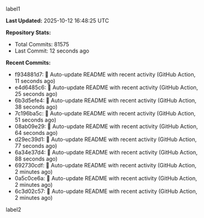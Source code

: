
label1 
<!-- ACTIVITY_START -->
**Last Updated:** 2025-10-12 16:48:25 UTC

**Repository Stats:**
- Total Commits: 81575
- Last Commit: 12 seconds ago

**Recent Commits:**
- f934881d7: 🤖 Auto-update README with recent activity (GitHub Action, 11 seconds ago)
- e4d6485c6: 🤖 Auto-update README with recent activity (GitHub Action, 25 seconds ago)
- 6b3d5efe4: 🤖 Auto-update README with recent activity (GitHub Action, 38 seconds ago)
- 7c196ba5c: 🤖 Auto-update README with recent activity (GitHub Action, 51 seconds ago)
- 08ab09e29: 🤖 Auto-update README with recent activity (GitHub Action, 64 seconds ago)
- d29ec39d1: 🤖 Auto-update README with recent activity (GitHub Action, 77 seconds ago)
- 6a34e37d4: 🤖 Auto-update README with recent activity (GitHub Action, 88 seconds ago)
- 692730cdf: 🤖 Auto-update README with recent activity (GitHub Action, 2 minutes ago)
- 0a5c0ce6a: 🤖 Auto-update README with recent activity (GitHub Action, 2 minutes ago)
- 6c3d02c57: 🤖 Auto-update README with recent activity (GitHub Action, 2 minutes ago)
<!-- ACTIVITY_END -->

label2
